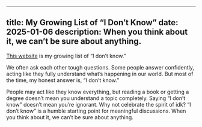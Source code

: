 
---
title: My Growing List of “I Don’t Know”
date: 2025-01-06
description: When you think about it, we can’t be sure about anything.
---

[This website][1] is my growing list of “I don’t know.”

We often ask each other tough questions. Some people answer confidently, acting like they fully understand what’s happening in our world. But most of the time, my honest answer is, “I don’t know.”

People may act like they know everything, but reading a book or getting a degree doesn’t mean you understand a topic completely. Saying “I don’t know” doesn’t mean you’re ignorant. Why not celebrate the spirit of idk? “I don’t know” is a humble starting point for meaningful discussions. When you think about it, we can’t be sure about anything.


[1]:	https://idk.kangminsuk.com